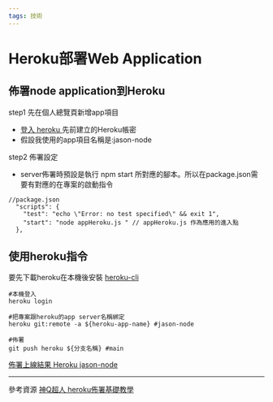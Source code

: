 ```yaml
---
tags: 技術
---
```


# Heroku部署Web Application

## 佈署node application到Heroku 

step1 先在個人總覽頁新增app項目
* [登入 heroku ](https://id.heroku.com/login)
先前建立的Heroku帳密
* 假設我使用的app項目名稱是:jason-node

step2 佈署設定
* server佈署時預設是執行 npm start 所對應的腳本。所以在package.json需要有對應的在專案的啟動指令
```json=
//package.json
  "scripts": {
    "test": "echo \"Error: no test specified\" && exit 1",
    "start": "node appHeroku.js " // appHeroku.js 作為應用的進入點
  },
```

## 使用heroku指令
要先下載heroku在本機後安裝 [heroku-cli](https://devcenter.heroku.com/articles/heroku-cli)

```shell
#本機登入
heroku login 

#把專案跟heroku的app server名稱綁定
heroku git:remote -a ${heroku-app-name} #jason-node  

#佈署
git push heroku ${分支名稱} #main  

```

[佈署上線結果 Heroku jason-node](https://line-bot-doope.herokuapp.com/)


---
參考資源
[神Q超人 heroku佈署基礎教學](https://medium.com/enjoy-life-enjoy-coding/heroku-%E6%90%AD%E9%85%8D-git-%E5%9C%A8-heroku-%E4%B8%8A%E9%83%A8%E7%BD%B2%E7%B6%B2%E7%AB%99%E7%9A%84%E6%89%8B%E6%8A%8A%E6%89%8B%E6%95%99%E5%AD%B8-bf4fd6f998b8)



